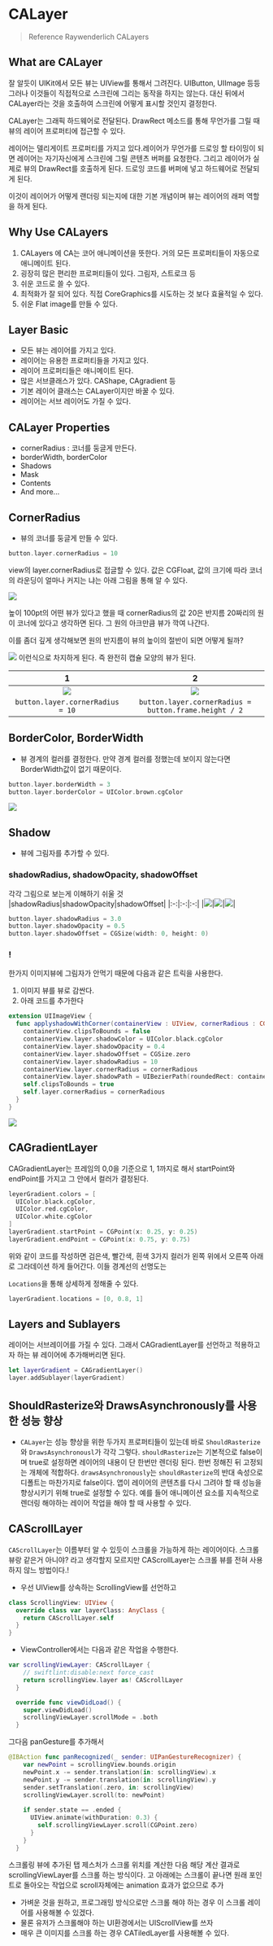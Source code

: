 # CALayer

>Reference Raywenderlich CALayers

## What are CALayer
잘 알듯이 UIKit에서 모든 뷰는 UIView를 통해서 그려진다. UIButton, UIImage 등등 그러나 이것들이 직접적으로 스크린에 그리는 동작을 하지는 않는다. 대신 뒤에서 CALayer라는 것을 호출하여 스크린에 어떻게 표시할 것인지 결정한다.

CALayer는 그래픽 하드웨어로 전달된다. DrawRect 메소드를 통해 무언가를 그릴 때 뷰의 레이어 프로퍼티에 접근할 수 있다.

레이어는 델리게이트 프로퍼티를 가지고 있다.레이어가 무언가를 드로잉 할 타이밍이 되면 레이어는 자기자신에게 스크린에 그릴 콘텐츠 버퍼를 요청한다. 그리고 레이어가 실제로 뷰의 DrawRect를 호출하게 된다. 드로잉 코드를 버퍼에 넣고 하드웨어로 전달되게 된다.

이것이 레이어가 어떻게 랜더링 되는지에 대한 기본 개념이며 뷰는 레이어의 래퍼 역할을 하게 된다.

## Why Use CALayers
1. CALayers 에 CA는 코어 애니메이션을 뜻한다. 거의 모든 프로퍼티들이 자동으로 애니메이트 된다.
2. 굉장히 많은 편리한 프로퍼티들이 있다. 그림자, 스트로크 등
3. 쉬운 코드로 쓸 수 있다.
4. 최적화가 잘 되어 있다. 직접 CoreGraphics를 시도하는 것 보다 효율적일 수 있다.
5. 쉬운 Flat image를 만들 수 있다. 

## Layer Basic
- 모든 뷰는 레이어를 가지고 있다.
- 레이어는 유용한 프로퍼티들을 가지고 있다.
- 레이어 프로퍼티들은 애니메이트 된다.
- 많은 서브클래스가 있다. CAShape, CAgradient 등
- 기본 레이어 클래스는 CALayer이지만 바꿀 수 있다.
- 레이어는 서브 레이어도 가질 수 있다.

## CALayer Properties
- cornerRadius : 코너를 둥글게 만든다.
- borderWidth, borderColor
- Shadows
- Mask
- Contents
- And more...

## CornerRadius
- 뷰의 코너를 둥글게 만들 수 있다.
```Swift
button.layer.cornerRadius = 10
```
view의 layer.cornerRadius로 접글할 수 있다. 값은 CGFloat, 값의 크기에 따라 코너의 라운딩이 얼마나 커지는 냐는 아래 그림을 통해 알 수 있다.

![](CALayerSrc/corner1.png)

높이 100pt의 어떤 뷰가 있다고 했을 때 cornerRadius의 값 20은 반지름 20짜리의 원이 코너에 있다고 생각하면 된다. 그 원의 아크만큼 뷰가 깍여 나간다.

이를 좀더 깊게 생각해보면
원의 반지름이 뷰의 높이의 절반이 되면 어떻게 될까?

![](CALayerSrc/corner2.png)
이런식으로 차지하게 된다. 즉 완전히 캡슐 모양의 뷰가 된다.

|1|2|
|:-:|:-:|
|![](CALayerSrc/button1.png)|![](CALayerSrc/button2.png)|
|`button.layer.cornerRadius = 10`|`button.layer.cornerRadius = button.frame.height / 2`|

## BorderColor, BorderWidth
- 뷰 경계의 컬러를 결정한다. 만약 경계 컬러를 정했는데 보이지 않는다면 BorderWidth값이 없기 때문이다.
```Swift
button.layer.borderWidth = 3
button.layer.borderColor = UIColor.brown.cgColor
```
![](CALayerSrc/border.png)

## Shadow
- 뷰에 그림자를 추가할 수 있다.

### shadowRadius, shadowOpacity, shadowOffset
각각 그림으로 보는게 이해하기 쉬울 것
|shadowRadius|shadowOpacity|shadowOffset|
|:-:|:-:|:-:|
|![](CALayerSrc/radius.gif)|![](CALayerSrc/opacity.gif)|![](CALayerSrc/offset.gif)|

```Swift
button.layer.shadowRadius = 3.0
button.layer.shadowOpacity = 0.5
button.layer.shadowOffset = CGSize(width: 0, height: 0)
```

### !
한가지 이미지뷰에 그림자가 안먹기 때문에 다음과 같은 트릭을 사용한다.
1. 이미지 뷰를 뷰로 감싼다.
2. 아래 코드를 추가한다
```Swift
extension UIImageView {
  func applyshadowWithCorner(containerView : UIView, cornerRadious : CGFloat){
    containerView.clipsToBounds = false
    containerView.layer.shadowColor = UIColor.black.cgColor
    containerView.layer.shadowOpacity = 0.4
    containerView.layer.shadowOffset = CGSize.zero
    containerView.layer.shadowRadius = 10
    containerView.layer.cornerRadius = cornerRadious
    containerView.layer.shadowPath = UIBezierPath(roundedRect: containerView.bounds, cornerRadius: cornerRadious).cgPath
    self.clipsToBounds = true
    self.layer.cornerRadius = cornerRadious
  }
}
```
![](CALayerSrc/memilShadow.png)

## CAGradientLayer

CAGradientLayer는 프레임의 0,0을 기준으로 1, 1까지로 해서 startPoint와 endPoint를 가지고 그 안에서 컬러가 결정된다.
```Swift
leyerGradient.colors = [
  UIColor.black.cgColor,
  UIColor.red.cgColor,
  UIColor.white.cgColor
]
layerGradient.startPoint = CGPoint(x: 0.25, y: 0.25)
layerGradient.endPoint = CGPoint(x: 0.75, y: 0.75)
```
위와 같이 코드를 작성하면 검은색, 빨간색, 흰색 3가지 컬러가 왼쪽 위에서 오른쪽 아래로 그라데이션 하게 들어간다.
이들 경계선의 선명도는

`Locations`을 통해 상세하게 정해줄 수 있다.

```Swift
layerGradient.locations = [0, 0.8, 1]
```

## Layers and Sublayers
레이어는 서브레이어를 가질 수 있다.
그래서 CAGradientLayer를 선언하고 적용하고자 하는 뷰 레이어에 추가해버리면 된다.
```Swift
let layerGradient = CAGradientLayer()
layer.addSublayer(layerGradient)
```

## ShouldRasterize와 DrawsAsynchronously를 사용한 성능 향상
- `CALayer`는 성능 향상을 위한 두가지 프로퍼티들이 있는데 바로 `ShouldRasterize`와 `DrawsAsynchronousl`가 각각 그렇다.
`shouldRasterize`는 기본적으로 false이며 true로 설정하면 레이어의 내용이 단 한번만 렌더링 된다. 한번 정해진 뒤 고정되는 개체에 적합하다.
`drawsAsynchronously`는 `shouldRasterize`의 반대 속성으로 디폴트는 마찬가지로 false이다. 앱이 레이어의 콘텐츠를 다시 그려야 할 때 성능을 향상시키기 위해 true로 설정할 수 있다. 예를 들어 애니메이션 요소를 지속적으로 렌더링 해야하는 레이어 작업을 해야 할 때 사용할 수 있다.

## CAScrollLayer
`CAScrollLayer`는 이름부터 알 수 있듯이 스크롤을 가능하게 하는 레이어이다. 스크롤뷰랑 같은거 아니야? 라고 생각할지 모르지만 CAScrollLayer는 스크롤 뷰를 전혀 사용하지 않느 방법이다.!


- 우선 UIView를 상속하는 ScrollingView를 선언하고
```Swift
class ScrollingView: UIView {
  override class var layerClass: AnyClass {
    return CAScrollLayer.self
  }
}

```

- ViewController에서는 다음과 같은 작업을 수행한다.
```Swift
var scrollingViewLayer: CAScrollLayer {
    // swiftlint:disable:next force_cast
    return scrollingView.layer as! CAScrollLayer
  }

  override func viewDidLoad() {
    super.viewDidLoad()
    scrollingViewLayer.scrollMode = .both
  }
```

그다음 panGesture를 추가해서
```Swift
@IBAction func panRecognized(_ sender: UIPanGestureRecognizer) {
    var newPoint = scrollingView.bounds.origin
    newPoint.x -= sender.translation(in: scrollingView).x
    newPoint.y -= sender.translation(in: scrollingView).y
    sender.setTranslation(.zero, in: scrollingView)
    scrollingViewLayer.scroll(to: newPoint)
    
    if sender.state == .ended {
      UIView.animate(withDuration: 0.3) {
        self.scrollingViewLayer.scroll(CGPoint.zero)
      }
    }
  }
```
스크롤링 뷰에 추가된 탭 제스처가 스크롤 위치를 계산한 다음 해당 계산 결과로 scrollingViewLayer를 스크롤 하는 방식이다.
고 아래에는 스크롤이 끝나면 원래 포인트로 돌아오는 작업으로 scroll자체에는 animation 효과가 없으므로 추가

- 가벼운 것을 원하고, 프로그래밍 방식으로만 스크롤 해야 하는 경우 이 스크롤 레이어를 사용해볼 수 있겠다.
- 물론 유저가 스크롤해야 하는 UI환경에서는 UIScrollView를 쓰자
- 매우 큰 이미지를 스크롤 하는 경우 CATiledLayer를 사용해볼 수 있다.
